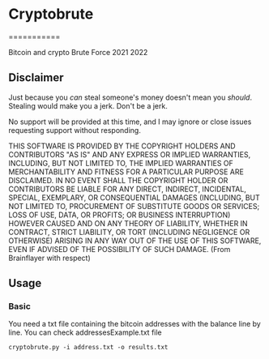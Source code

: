 # Cryptobrute
===========

Bitcoin and crypto Brute Force 2021 2022 

Disclaimer
----------
Just because you *can* steal someone's money doesn't mean you *should*.
Stealing would make you a jerk. Don't be a jerk.

No support will be provided at this time, and I may ignore or close issues
requesting support without responding.

THIS SOFTWARE IS PROVIDED BY THE COPYRIGHT HOLDERS AND CONTRIBUTORS "AS IS"
AND ANY EXPRESS OR IMPLIED WARRANTIES, INCLUDING, BUT NOT LIMITED TO, THE
IMPLIED WARRANTIES OF MERCHANTABILITY AND FITNESS FOR A PARTICULAR PURPOSE
ARE DISCLAIMED. IN NO EVENT SHALL THE COPYRIGHT HOLDER OR CONTRIBUTORS BE
LIABLE FOR ANY DIRECT, INDIRECT, INCIDENTAL, SPECIAL, EXEMPLARY, OR
CONSEQUENTIAL DAMAGES (INCLUDING, BUT NOT LIMITED TO, PROCUREMENT OF
SUBSTITUTE GOODS OR SERVICES; LOSS OF USE, DATA, OR PROFITS; OR BUSINESS
INTERRUPTION) HOWEVER CAUSED AND ON ANY THEORY OF LIABILITY, WHETHER IN
CONTRACT, STRICT LIABILITY, OR TORT (INCLUDING NEGLIGENCE OR OTHERWISE)
ARISING IN ANY WAY OUT OF THE USE OF THIS SOFTWARE, EVEN IF ADVISED OF THE
POSSIBILITY OF SUCH DAMAGE.
(From Brainflayer with respect)

Usage
-----

### Basic
You need a txt file containing the bitcoin addresses with the balance line by line.
You can check addressesExample.txt file

`cryptobrute.py -i address.txt -o results.txt`
